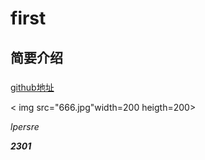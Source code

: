 # first
## 简要介绍
###
[github地址](https://github.com/lpersre/first.git)

< img src="666.jpg"width=200 heigth=200>

*lpersre*

***2301***

